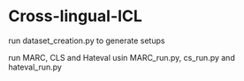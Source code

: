 # Cross-lingual-ICL

run dataset_creation.py to generate setups

run MARC, CLS and Hateval usin MARC_run.py, cs_run.py and hateval_run.py
